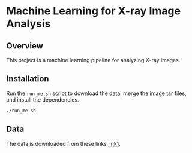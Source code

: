 # Machine Learning for X-ray Image Analysis

## Overview

This project is a machine learning pipeline for analyzing X-ray images. 

## Installation
Run the `run_me.sh` script to download the data, merge the image tar files, and install the dependencies.
```bash
./run_me.sh
```

## Data
The data is downloaded from these links [link1](https://github.com/MeioJane/SIXray/blob/master/data_list.txt).



